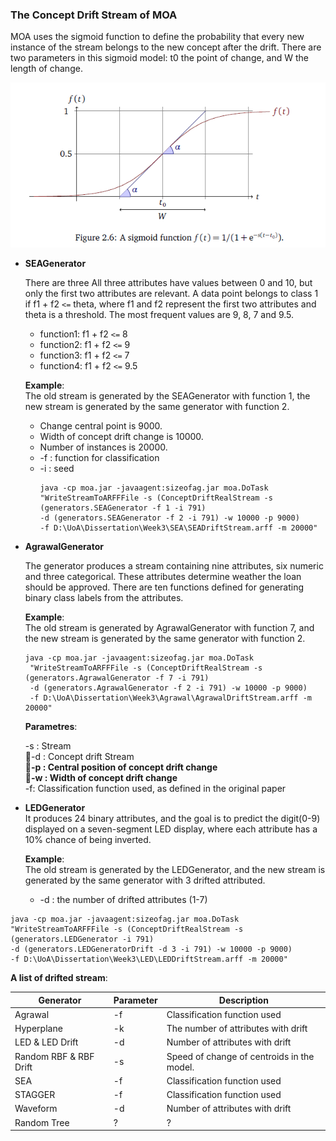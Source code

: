 ### The Concept Drift Stream of MOA

MOA uses the sigmoid function to define the probability that every new instance of the stream belongs to the new concept after the drift. There are two parameters in this sigmoid model: t0 the point of change, and W the length of change.

![](/assets/ch2/sigmoid.PNG)

* **SEAGenerator**

  There are three All three attributes have values between 0 and 10, but only the first two attributes are relevant. A data point belongs to class 1 if f1 + f2 `<=` theta, where f1 and f2 represent the first two attributes and theta is a threshold. The most frequent values are 9, 8, 7 and 9.5.

  * function1: f1 + f2 `<=` 8
  * function2: f1 + f2 `<=` 9
  * function3: f1 + f2 `<=` 7
  * function4: f1 + f2 `<=` 9.5

  **Example**:  
  The old stream is generated by the SEAGenerator with function 1, the new stream is generated by the same generator with function 2.

  * Change central point is 9000.
  * Width of concept drift change is 10000.
  * Number of instances is 20000.
  * -f : function for classification
  * -i : seed
    ```
    java -cp moa.jar -javaagent:sizeofag.jar moa.DoTask
    "WriteStreamToARFFFile -s (ConceptDriftRealStream -s (generators.SEAGenerator -f 1 -i 791) 
    -d (generators.SEAGenerator -f 2 -i 791) -w 10000 -p 9000) 
    -f D:\UoA\Dissertation\Week3\SEA\SEADriftStream.arff -m 20000"
    ```

* **AgrawalGenerator**

  The generator produces a stream containing nine attributes, six numeric and three categorical. These attributes determine weather the loan should be approved. There are ten functions defined for generating binary class labels from the attributes.

  **Example**:  
  The old stream is generated by AgrawalGenerator with function 7, and the new stream is generated by the same generator with function 2.

  ```
  java -cp moa.jar -javaagent:sizeofag.jar moa.DoTask
   "WriteStreamToARFFFile -s (ConceptDriftRealStream -s (generators.AgrawalGenerator -f 7 -i 791) 
   -d (generators.AgrawalGenerator -f 2 -i 791) -w 10000 -p 9000) 
   -f D:\UoA\Dissertation\Week3\Agrawal\AgrawalDriftStream.arff -m 20000"
  ```

  **Parametres**:

  -s : Stream  
  -d : Concept drift Stream  
  **-p : Central position of concept drift change  
  -w : Width of concept drift change**  
  -f: Classification function used, as defined in the original paper

* **LEDGenerator**  
  It produces 24 binary attributes, and the goal is to predict the digit\(0-9\) displayed on a seven-segment LED display, where each attribute has a 10% chance of being inverted.

  **Example**:  
  The old stream is generated by the LEDGenerator, and the new stream is generated by the same generator with 3 drifted attributed.

  * -d : the number of drifted attributes \(1-7\)

```
java -cp moa.jar -javaagent:sizeofag.jar moa.DoTask
"WriteStreamToARFFFile -s (ConceptDriftRealStream -s (generators.LEDGenerator -i 791)
-d (generators.LEDGeneratorDrift -d 3 -i 791) -w 10000 -p 9000) 
-f D:\UoA\Dissertation\Week3\LED\LEDDriftStream.arff -m 20000"
```

**A list of drifted stream**:

| Generator | Parameter | Description |
| --------- | --------- | ----------- |
| Agrawal | -f | Classification function used |
| Hyperplane | -k | The number of attributes with drift |
| LED & LED Drift | -d | Number of attributes with drift |
| Random RBF & RBF Drift | -s | Speed of change of centroids in the model. |
| SEA | -f | Classification function used |
| STAGGER | -f | Classification function used |
| Waveform | -d | Number of attributes with drift |
| Random Tree | ? | ? |



